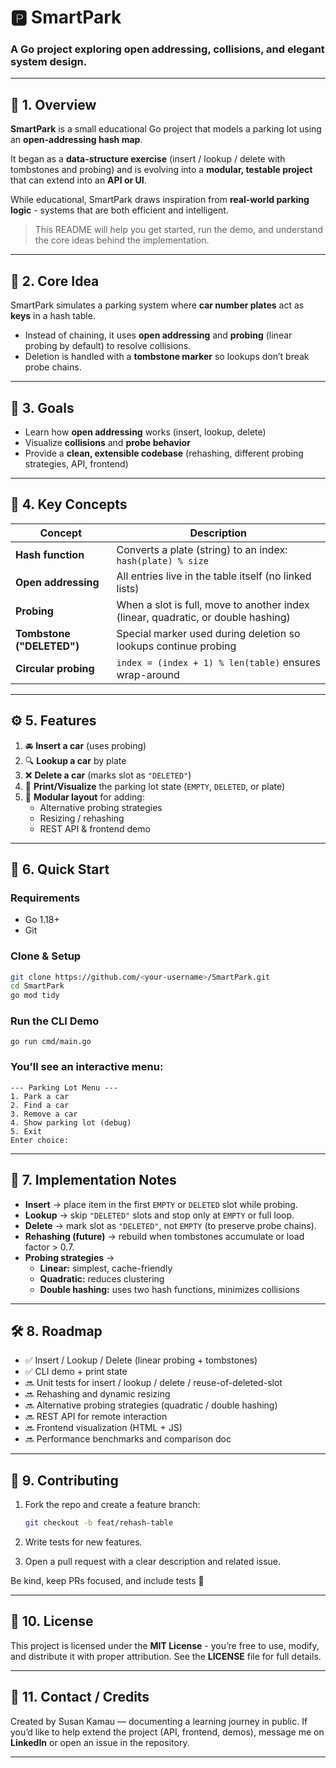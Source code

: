 # 🅿️ **SmartPark**
### A Go project exploring **open addressing**, **collisions**, and **elegant system design**.

---

## 🌱 1. Overview

**SmartPark** is a small educational Go project that models a parking lot using an **open-addressing hash map**.

It began as a **data-structure exercise** (insert / lookup / delete with tombstones and probing) and is evolving into a **modular, testable project** that can extend into an **API or UI**.

While educational, SmartPark draws inspiration from **real-world parking logic** - systems that are both efficient and intelligent.

> This README will help you get started, run the demo, and understand the core ideas behind the implementation.

---

## 🧠 2. Core Idea

SmartPark simulates a parking system where **car number plates** act as **keys** in a hash table.

- Instead of chaining, it uses **open addressing** and **probing** (linear probing by default) to resolve collisions.  
- Deletion is handled with a **tombstone marker** so lookups don’t break probe chains.

---

## 🎯 3. Goals

- Learn how **open addressing** works (insert, lookup, delete)  
- Visualize **collisions** and **probe behavior**  
- Provide a **clean, extensible codebase** (rehashing, different probing strategies, API, frontend)

---

## 🧩 4. Key Concepts

| **Concept** | **Description** |
|--------------|-----------------|
| **Hash function** | Converts a plate (string) to an index: `hash(plate) % size` |
| **Open addressing** | All entries live in the table itself (no linked lists) |
| **Probing** | When a slot is full, move to another index (linear, quadratic, or double hashing) |
| **Tombstone ("DELETED")** | Special marker used during deletion so lookups continue probing |
| **Circular probing** | `index = (index + 1) % len(table)` ensures wrap-around |

---

## ⚙️ 5. Features

1. 🚘 **Insert a car** (uses probing)  
2. 🔍 **Lookup a car** by plate  
3. ❌ **Delete a car** (marks slot as `"DELETED"`)  
4. 🧾 **Print/Visualize** the parking lot state (`EMPTY`, `DELETED`, or plate)  
5. 🧱 **Modular layout** for adding:  
   - Alternative probing strategies  
   - Resizing / rehashing  
   - REST API & frontend demo

---

## 🚀 6. Quick Start

### Requirements
- Go 1.18+  
- Git  

### Clone & Setup
```bash
git clone https://github.com/<your-username>/SmartPark.git
cd SmartPark
go mod tidy

```

### Run the CLI Demo
```
go run cmd/main.go

```
### You’ll see an interactive menu:
```
--- Parking Lot Menu ---
1. Park a car
2. Find a car
3. Remove a car
4. Show parking lot (debug)
5. Exit
Enter choice:
```
---
## 🧱 7. Implementation Notes  

- **Insert** → place item in the first `EMPTY` or `DELETED` slot while probing.  
- **Lookup** → skip `"DELETED"` slots and stop only at `EMPTY` or full loop.  
- **Delete** → mark slot as `"DELETED"`, not `EMPTY` (to preserve probe chains).  
- **Rehashing (future)** → rebuild when tombstones accumulate or load factor > 0.7.  
- **Probing strategies** →  
  - **Linear:** simplest, cache-friendly  
  - **Quadratic:** reduces clustering  
  - **Double hashing:** uses two hash functions, minimizes collisions  

---

## 🛠 8. Roadmap  

- ✅ Insert / Lookup / Delete (linear probing + tombstones)  
- ✅ CLI demo + print state  
- 🔜 Unit tests for insert / lookup / delete / reuse-of-deleted-slot  
- 🔜 Rehashing and dynamic resizing  
- 🔜 Alternative probing strategies (quadratic / double hashing)  
- 🔜 REST API for remote interaction  
- 🔜 Frontend visualization (HTML + JS)  
- 🔜 Performance benchmarks and comparison doc  

---

## 🤝 9. Contributing  

1. Fork the repo and create a feature branch:  
   ```bash
   git checkout -b feat/rehash-table
   
2. Write tests for new features.

3. Open a pull request with a clear description and related issue.

Be kind, keep PRs focused, and include tests 💛

---

## 📜 10. License

This project is licensed under the **MIT License** - you’re free to use, modify, and distribute it with proper attribution.
See the **LICENSE** file for full details.

---

## 💬 11. Contact / Credits

Created by Susan Kamau — documenting a learning journey in public.
If you’d like to help extend the project (API, frontend, demos), message me on **LinkedIn** or open an issue in the repository.

---





 